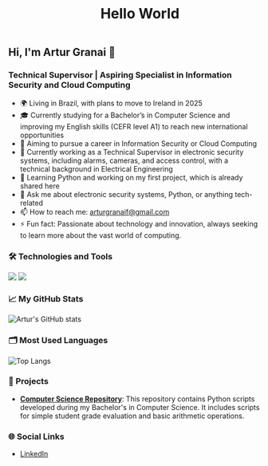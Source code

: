 <!--title-->
<div id="user-content-toc">
  <ul align="center">
    <summary><h1 style="display: inline-block">Hello World</h1></summary>
</div>

## Hi, I'm Artur Granai 👋

### Technical Supervisor | Aspiring Specialist in Information Security and Cloud Computing

- 🌍 Living in Brazil, with plans to move to Ireland in 2025
- 🎓 Currently studying for a Bachelor’s in Computer Science and improving my English skills (CEFR level A1) to reach new international opportunities
- 🚀 Aiming to pursue a career in Information Security or Cloud Computing
- 🔭 Currently working as a Technical Supervisor in electronic security systems, including alarms, cameras, and access control, with a technical background in Electrical Engineering
- 🌱 Learning Python and working on my first project, which is already shared here
- 💬 Ask me about electronic security systems, Python, or anything tech-related
- 📫 How to reach me: [arturgranaif@gmail.com](mailto:arturgranaif@gmail.com)
- ⚡ Fun fact: Passionate about technology and innovation, always seeking to learn more about the vast world of computing.

### 🛠️ Technologies and Tools
![](https://img.shields.io/badge/Code-Python-informational?style=flat&logo=python&logoColor=white&color=2bbc8a)
![](https://img.shields.io/badge/GitHub-informational?style=flat&logo=github&logoColor=white&color=2bbc8a)

### 📈 My GitHub Stats
![Artur's GitHub stats](https://github-readme-stats.vercel.app/api?username=MrGranai&show_icons=true&theme=radical)

### 🗂️ Most Used Languages
![Top Langs](https://github-readme-stats.vercel.app/api/top-langs/?username=MrGranai&layout=compact&theme=radical)

### 📝 Projects
- **[Computer Science Repository](https://github.com/MrGranai/computer-science)**: This repository contains Python scripts developed during my Bachelor's in Computer Science. It includes scripts for simple student grade evaluation and basic arithmetic operations.

### 🌐 Social Links
- [LinkedIn](https://www.linkedin.com/in/artur-granai-filho)

